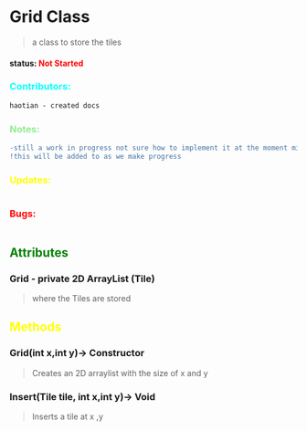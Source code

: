 # Grid Class 
> a class to store the tiles
#### status: <span style="color:Red;">Not Started</span>
### <span style="color:cyan;">Contributors:</span>
<!--put your names here between the ``` if you worked on it, and put what you did-->
```diff
haotian - created docs
```
### <span style="color:lightgreen;">Notes:</span>
```diff
-still a work in progress not sure how to implement it at the moment might be removed because Grid class is very similar
!this will be added to as we make progress
```
### <span style="color:yellow;">Updates:</span>
```diff
```
### <span style="color:red;">Bugs:</span>
```diff
```
## <span style="color:green;">Attributes</span>
### **Grid** - private 2D ArrayList (Tile)
>where the Tiles are stored 
## <span style="color:yellow;">Methods</span>

### **Grid(int x,int y)**-> Constructor
> Creates an 2D arraylist with the size of x and y
### **Insert(Tile tile, int x,int y)**-> Void
> Inserts a tile at  x ,y
